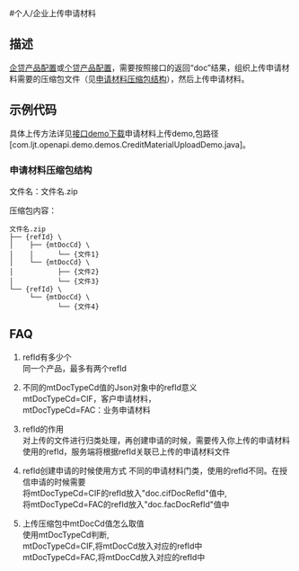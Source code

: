 #个人/企业上传申请材料

## 描述
[企贷产品配置](04_cp_fac_config.md)或[个贷产品配置](01_cs_fac_config.md)，需要按照接口的返回“doc”结果，组织上传申请材料需要的压缩包文件（见[申请材料压缩包结构](#申请材料压缩包结构)），然后上传申请材料。

## 示例代码
具体上传方法详见<a href="https://codeload.github.com/lianjintai/openapi-demo-java/zip/master" target="_blank">接口demo下载</a>申请材料上传demo,包路径[com.ljt.openapi.demo.demos.CreditMaterialUploadDemo.java]。

### 申请材料压缩包结构
文件名：文件名.zip

压缩包内容：
```
文件名.zip
├── {refId} \
│    ├── {mtDocCd} \
│    │      └── {文件1}
│    └── {mtDocCd} \
│           ├── {文件2}
│           └── {文件3}
└── {refId} \
     └── {mtDocCd} \
            └── {文件4}
```
## FAQ
1. refId有多少个<br>
同一个产品，最多有两个refId
2. 不同的mtDocTypeCd值的Json对象中的refId意义<br>
mtDocTypeCd=CIF，客户申请材料，<br>
mtDocTypeCd=FAC：业务申请材料

3. refId的作用<br>
对上传的文件进行归类处理，再创建申请的时候，需要传入你上传的申请材料使用的refId，服务端将根据refId关联已上传的申请材料文件
4. refId创建申请的时候使用方式
不同的申请材料门类，使用的refId不同。在授信申请的时候需要<br>将mtDocTypeCd=CIF的refId放入"doc.cifDocRefId"值中,<br>将mtDocTypeCd=FAC的refId放入"doc.facDocRefId"值中
5. 上传压缩包中mtDocCd值怎么取值<br>
使用mtDocTypeCd判断,<br>
mtDocTypeCd=CIF,将mtDocCd放入对应的refId中<br>
mtDocTypeCd=FAC,将mtDocCd放入对应的refId中